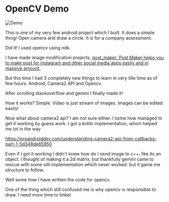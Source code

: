 # OpenCV Demo

![Demo](demo.gif)

This is one of my very few android project which I built. It does a simple thing! Open camera and draw a circle. 
It is for a company assessment. 

Did it! I used opencv using ndk. 



I have made image modification projects, [post_maker: Post Maker helps you to make post for instagram and other social media apps easily and in massive amount.](https://github.com/PiyushXCoder/post_maker)

But this time I had 3 completely new things to learn in very tille time as of few hours. Android, Camera2 API and Opencv. 

After scrolling stackoverflow and gemini I finally made it!

How it works? Simple. Video is just stream of images. Images can be edited easily!



Now what about camera2 api? I am not sure either. I some how managed to get it working by guess work. I got a kotlin implementation, which helped me lot in the way 

https://proandroiddev.com/understanding-camera2-api-from-callbacks-part-1-5d348de65950

Even if I got it working I didn't knew how do I send image to c++, like its an object. I thought of making it a 2d matrix, but thankfully gemini came to rescue with some silli implementation which never worked. but it game me structure to follow. 

Well some how I have written the code for opencv. 

One of the thing which still confused me is why opencv is responsible to draw. I need more time to tinker. 
